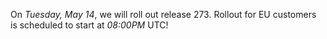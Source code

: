 On *Tuesday, May 14*, we will roll out release 273.
Rollout for EU customers is scheduled to start at *08:00PM* UTC!
